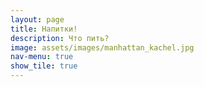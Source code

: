 ```yaml
---
layout: page
title: Напитки!
description: Что пить?
image: assets/images/manhattan_kachel.jpg
nav-menu: true
show_tile: true
---
```

